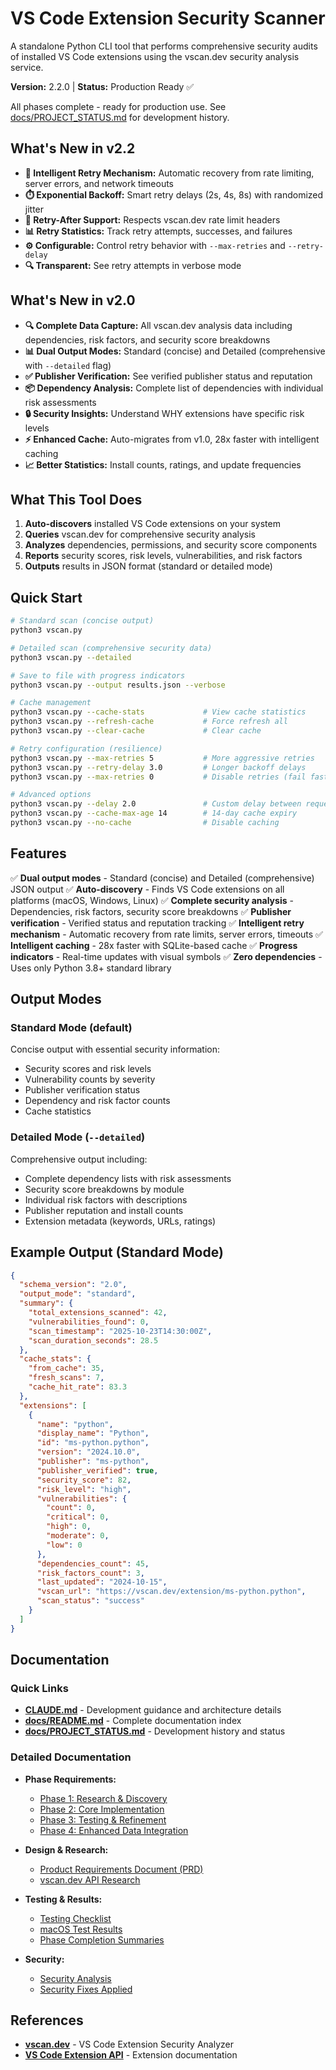 # VS Code Extension Security Scanner

A standalone Python CLI tool that performs comprehensive security audits of installed VS Code extensions using the vscan.dev security analysis service.

**Version:** 2.2.0 | **Status:** Production Ready ✅

All phases complete - ready for production use. See [docs/PROJECT_STATUS.md](docs/PROJECT_STATUS.md) for development history.

## What's New in v2.2

- **🔄 Intelligent Retry Mechanism:** Automatic recovery from rate limiting, server errors, and network timeouts
- **⏱️ Exponential Backoff:** Smart retry delays (2s, 4s, 8s) with randomized jitter
- **🎯 Retry-After Support:** Respects vscan.dev rate limit headers
- **📊 Retry Statistics:** Track retry attempts, successes, and failures
- **⚙️ Configurable:** Control retry behavior with `--max-retries` and `--retry-delay`
- **🔍 Transparent:** See retry attempts in verbose mode

## What's New in v2.0

- **🔍 Complete Data Capture:** All vscan.dev analysis data including dependencies, risk factors, and security score breakdowns
- **📊 Dual Output Modes:** Standard (concise) and Detailed (comprehensive with `--detailed` flag)
- **✅ Publisher Verification:** See verified publisher status and reputation
- **📦 Dependency Analysis:** Complete list of dependencies with individual risk assessments
- **🔒 Security Insights:** Understand WHY extensions have specific risk levels
- **⚡ Enhanced Cache:** Auto-migrates from v1.0, 28x faster with intelligent caching
- **📈 Better Statistics:** Install counts, ratings, and update frequencies

## What This Tool Does

1. **Auto-discovers** installed VS Code extensions on your system
2. **Queries** vscan.dev for comprehensive security analysis
3. **Analyzes** dependencies, permissions, and security score components
4. **Reports** security scores, risk levels, vulnerabilities, and risk factors
5. **Outputs** results in JSON format (standard or detailed mode)

## Quick Start

```bash
# Standard scan (concise output)
python3 vscan.py

# Detailed scan (comprehensive security data)
python3 vscan.py --detailed

# Save to file with progress indicators
python3 vscan.py --output results.json --verbose

# Cache management
python3 vscan.py --cache-stats             # View cache statistics
python3 vscan.py --refresh-cache           # Force refresh all
python3 vscan.py --clear-cache             # Clear cache

# Retry configuration (resilience)
python3 vscan.py --max-retries 5           # More aggressive retries
python3 vscan.py --retry-delay 3.0         # Longer backoff delays
python3 vscan.py --max-retries 0           # Disable retries (fail fast)

# Advanced options
python3 vscan.py --delay 2.0               # Custom delay between requests
python3 vscan.py --cache-max-age 14        # 14-day cache expiry
python3 vscan.py --no-cache                # Disable caching
```

## Features

✅ **Dual output modes** - Standard (concise) and Detailed (comprehensive) JSON output
✅ **Auto-discovery** - Finds VS Code extensions on all platforms (macOS, Windows, Linux)
✅ **Complete security analysis** - Dependencies, risk factors, security score breakdowns
✅ **Publisher verification** - Verified status and reputation tracking
✅ **Intelligent retry mechanism** - Automatic recovery from rate limits, server errors, timeouts
✅ **Intelligent caching** - 28x faster with SQLite-based cache
✅ **Progress indicators** - Real-time updates with visual symbols
✅ **Zero dependencies** - Uses only Python 3.8+ standard library

## Output Modes

### Standard Mode (default)

Concise output with essential security information:

- Security scores and risk levels
- Vulnerability counts by severity
- Publisher verification status
- Dependency and risk factor counts
- Cache statistics

### Detailed Mode (`--detailed`)

Comprehensive output including:

- Complete dependency lists with risk assessments
- Security score breakdowns by module
- Individual risk factors with descriptions
- Publisher reputation and install counts
- Extension metadata (keywords, URLs, ratings)

## Example Output (Standard Mode)

```json
{
  "schema_version": "2.0",
  "output_mode": "standard",
  "summary": {
    "total_extensions_scanned": 42,
    "vulnerabilities_found": 0,
    "scan_timestamp": "2025-10-23T14:30:00Z",
    "scan_duration_seconds": 28.5
  },
  "cache_stats": {
    "from_cache": 35,
    "fresh_scans": 7,
    "cache_hit_rate": 83.3
  },
  "extensions": [
    {
      "name": "python",
      "display_name": "Python",
      "id": "ms-python.python",
      "version": "2024.10.0",
      "publisher": "ms-python",
      "publisher_verified": true,
      "security_score": 82,
      "risk_level": "high",
      "vulnerabilities": {
        "count": 0,
        "critical": 0,
        "high": 0,
        "moderate": 0,
        "low": 0
      },
      "dependencies_count": 45,
      "risk_factors_count": 3,
      "last_updated": "2024-10-15",
      "vscan_url": "https://vscan.dev/extension/ms-python.python",
      "scan_status": "success"
    }
  ]
}
```

## Documentation

### Quick Links

- **[CLAUDE.md](CLAUDE.md)** - Development guidance and architecture details
- **[docs/README.md](docs/README.md)** - Complete documentation index
- **[docs/PROJECT_STATUS.md](docs/PROJECT_STATUS.md)** - Development history and status

### Detailed Documentation

- **Phase Requirements:**
  - [Phase 1: Research & Discovery](docs/phases/PHASE1_REQUIREMENTS.md)
  - [Phase 2: Core Implementation](docs/phases/PHASE2_REQUIREMENTS.md)
  - [Phase 3: Testing & Refinement](docs/phases/PHASE3_REQUIREMENTS.md)
  - [Phase 4: Enhanced Data Integration](docs/phases/PHASE4_REQUIREMENTS.md)

- **Design & Research:**
  - [Product Requirements Document (PRD)](docs/design/PRD.md)
  - [vscan.dev API Research](docs/research/API_RESEARCH.md)

- **Testing & Results:**
  - [Testing Checklist](docs/testing/TESTING_CHECKLIST.md)
  - [macOS Test Results](docs/testing/MACOS_TEST_RESULTS.md)
  - [Phase Completion Summaries](docs/results/)

- **Security:**
  - [Security Analysis](docs/security/SECURITY_ANALYSIS.md)
  - [Security Fixes Applied](docs/security/SECURITY_FIXES_APPLIED.md)

## References

- **[vscan.dev](https://vscan.dev)** - VS Code Extension Security Analyzer
- **[VS Code Extension API](https://code.visualstudio.com/api)** - Extension documentation
